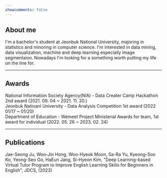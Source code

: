 ```yaml
---
showcomments: false
---
```


## About me

I'm a bachelor's student at Jeonbuk National University, majoring in statistics and minoring in computer science. I'm interested in data mining, data visualization, machine and deep learning especially image segmentaion. Nowadays I'm looking for a something worth putting my life on the line for.

---

## Awards

National Information Society Agency(NIA) - Data Creater Camp Hackathon 2nd award (2021. 09. 04 ~ 2021. 11. 20.)  
Jeonbuk Natioanl University - Data Analysis Competition 1st award (2022 01/17 ~ 01/20)  
Department of Education - Wemeet Project Ministerial Awards for team, 1st award for individual (2022. 05. 26 ~ 2023. 02. 24)  

---

## Publications

Jae-Seong Ju, Woo-Jin Hong, Woo-Hyeok Moon, Sa-Ra Yu, Kyeong-Soo Ko, Yeong-Seo Go, HaEun Jang, Si-Hyeon Kim, "Deep Learning-based Virtual Tutor Program to Improve English Learning Skills for Beginners in English", JDCS, (2023)
